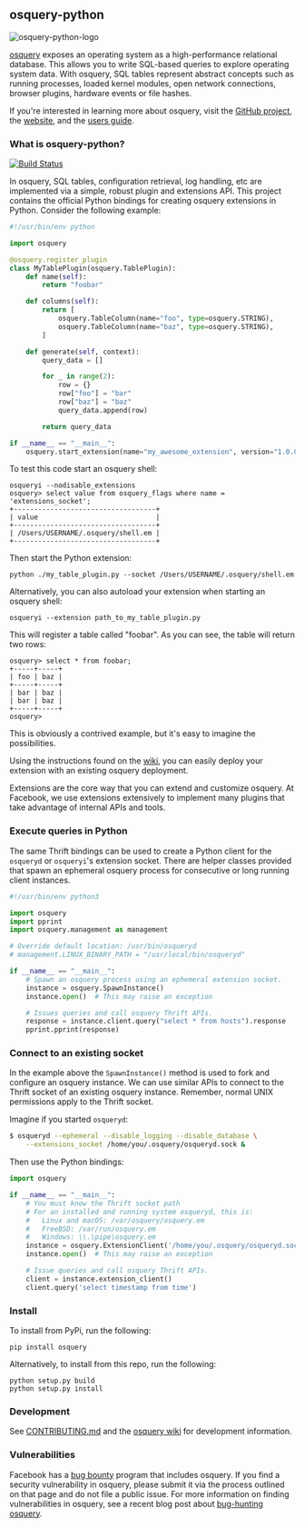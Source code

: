 ## osquery-python

![osquery-python-logo](https://i.imgur.com/9Vy2GFx.png)

[osquery](https://github.com/facebook/osquery) exposes an operating system as a high-performance relational database. This allows you to write SQL-based queries to explore operating system data. With osquery, SQL tables represent abstract concepts such as running processes, loaded kernel modules, open network connections, browser plugins, hardware events or file hashes.

If you're interested in learning more about osquery, visit the [GitHub project](https://github.com/facebook/osquery), the [website](https://osquery.io), and the [users guide](https://osquery.readthedocs.org/).

### What is osquery-python?

[![Build Status](https://travis-ci.org/osquery/osquery-python.svg?branch=master)](https://travis-ci.org/osquery/osquery-python)

In osquery, SQL tables, configuration retrieval, log handling, etc are implemented via a simple, robust plugin and extensions API. This project contains the official Python bindings for creating osquery extensions in Python. Consider the following example:

```python
#!/usr/bin/env python

import osquery

@osquery.register_plugin
class MyTablePlugin(osquery.TablePlugin):
    def name(self):
        return "foobar"

    def columns(self):
        return [
            osquery.TableColumn(name="foo", type=osquery.STRING),
            osquery.TableColumn(name="baz", type=osquery.STRING),
        ]

    def generate(self, context):
        query_data = []

        for _ in range(2):
            row = {}
            row["foo"] = "bar"
            row["baz"] = "baz"
            query_data.append(row)

        return query_data

if __name__ == "__main__":
    osquery.start_extension(name="my_awesome_extension", version="1.0.0")
```

To test this code start an osquery shell:

```
osqueryi --nodisable_extensions
osquery> select value from osquery_flags where name = 'extensions_socket';
+-----------------------------------+
| value                             |
+-----------------------------------+
| /Users/USERNAME/.osquery/shell.em |
+-----------------------------------+
```

Then start the Python extension:

```
python ./my_table_plugin.py --socket /Users/USERNAME/.osquery/shell.em
```

Alternatively, you can also autoload your extension when starting an osquery shell:

```
osqueryi --extension path_to_my_table_plugin.py
```

This will register a table called "foobar". As you can see, the table will return two rows:

```
osquery> select * from foobar;
+-----+-----+
| foo | baz |
+-----+-----+
| bar | baz |
| bar | baz |
+-----+-----+
osquery>
```

This is obviously a contrived example, but it's easy to imagine the possibilities.

Using the instructions found on the [wiki](https://osquery.readthedocs.org/en/latest/development/osquery-sdk/), you can easily deploy your extension with an existing osquery deployment.

Extensions are the core way that you can extend and customize osquery. At Facebook, we use extensions extensively to implement many plugins that take advantage of internal APIs and tools.

### Execute queries in Python

The same Thrift bindings can be used to create a Python client for the `osqueryd` or `osqueryi`'s extension socket. There are helper classes provided that spawn an ephemeral osquery process for consecutive or long running client instances.

```python
#!/usr/bin/env python3

import osquery
import pprint
import osquery.management as management

# Override default location: /usr/bin/osqueryd
# management.LINUX_BINARY_PATH = "/usr/local/bin/osqueryd"

if __name__ == "__main__":
    # Spawn an osquery process using an ephemeral extension socket.
    instance = osquery.SpawnInstance()
    instance.open()  # This may raise an exception

    # Issues queries and call osquery Thrift APIs.
    response = instance.client.query("select * from hosts").response
    pprint.pprint(response)
```

### Connect to an existing socket

In the example above the `SpawnInstance()` method is used to fork and configure an osquery instance. We can use similar APIs to connect to the Thrift socket of an existing osquery instance. Remember, normal UNIX permissions apply to the Thrift socket.

Imagine if you started `osqueryd`:
```sh
$ osqueryd --ephemeral --disable_logging --disable_database \
    --extensions_socket /home/you/.osquery/osqueryd.sock &
```

Then use the Python bindings:
```python
import osquery

if __name__ == "__main__":
    # You must know the Thrift socket path
    # For an installed and running system osqueryd, this is:
    #   Linux and macOS: /var/osquery/osquery.em
    #   FreeBSD: /var/run/osquery.em
    #   Windows: \\.\pipe\osquery.em
    instance = osquery.ExtensionClient('/home/you/.osquery/osqueryd.sock')
    instance.open()  # This may raise an exception

    # Issue queries and call osquery Thrift APIs.
    client = instance.extension_client()
    client.query('select timestamp from time')
```

### Install

To install from PyPi, run the following:

```
pip install osquery
```

Alternatively, to install from this repo, run the following:

```
python setup.py build
python setup.py install
```


### Development

See [CONTRIBUTING.md](https://github.com/osquery/osquery-python/blob/master/CONTRIBUTING.md) and the [osquery wiki](https://osquery.readthedocs.org) for development information.

### Vulnerabilities

Facebook has a [bug bounty](https://www.facebook.com/whitehat/) program that includes osquery. If you find a security vulnerability in osquery, please submit it via the process outlined on that page and do not file a public issue. For more information on finding vulnerabilities in osquery, see a recent blog post about [bug-hunting osquery](https://www.facebook.com/notes/facebook-bug-bounty/bug-hunting-osquery/954850014529225).
